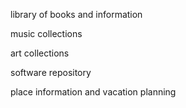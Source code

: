 library of books and information

music collections

art collections

software repository

place information and vacation planning
